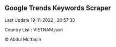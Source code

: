 

## Google Trends Keywords Scraper 
 
Last Update 19-11-2022 , 20:57:33

Country List :
VIETNAM.json



© Abdul Muttaqin 
